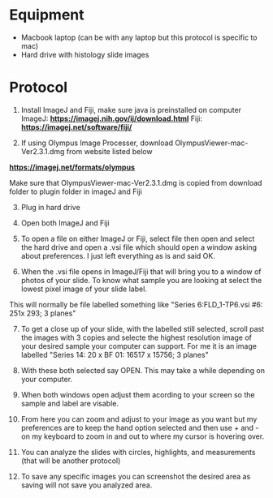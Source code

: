 # Equipment
- Macbook laptop (can be with any laptop but this protocol is specific to mac)
- Hard drive with histology slide images

# Protocol
1) Install ImageJ and Fiji, make sure java is preinstalled on computer
ImageJ:
**https://imagej.nih.gov/ij/download.html**
Fiji:
**https://imagej.net/software/fiji/**

2) If using Olympus Image Processer, download OlympusViewer-mac-Ver2.3.1.dmg from website listed below

**https://imagej.net/formats/olympus**

Make sure that OlympusViewer-mac-Ver2.3.1.dmg is copied from download folder to plugin folder in imageJ and Fiji

3) Plug in hard drive

4) Open both ImageJ and Fiji

5) To open a file on either ImageJ or Fiji, select file then open and select the hard drive and open a .vsi file which should open a window asking about preferences. I just left everything as is and said OK.

6) When the .vsi file opens in ImageJ/Fiji that will bring you to a window of photos of your slide. To know what sample you are looking at select the lowest pixel image of your slide label.

This will normally be file labelled something like
 "Series 6:FLD_1-TP6.vsi #6: 251x 293; 3 planes"
 
 7) To get a close up of your slide, with the labelled still selected, scroll past the images with 3 copies and selecte the highest resolution image of your desired sample your computer can support. For me it is an image labelled "Series 14: 20 x BF 01: 16517 x 15756; 3 planes"
 
 8) With these both selected say OPEN. This may take a while depending on your computer.
 
 9) When both windows open adjust them acording to your screen so the sample and label are visable. 
 
 10) From here you can zoom and adjust to your image as you want but my preferences are to keep the hand option selected and then use + and - on my keyboard to zoom in and out to where my cursor is hovering over. 
 
 11) You can analyze the slides with circles, highlights, and measurements (that will be another protocol)
 
 12) To save any specific images you can screenshot the desired area as saving will not save you analyzed area. 